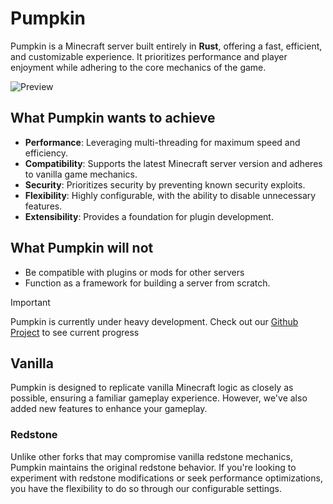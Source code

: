 # Pumpkin

Pumpkin is a Minecraft server built entirely in **Rust**, offering a fast, efficient,
and customizable experience. It prioritizes performance and player enjoyment while adhering to the core mechanics of the game.

<picture>
  <source srcset="/assets/introduction-preview-2560x1440.png" media="(min-width: 2560px)">
  <source srcset="/assets/introduction-preview-1280x720.png" media="(min-width: 1280px)">
  <source srcset="/assets/introduction-preview-640x360.png" media="(min-width: 640px)">
  <img src="/assets/introduction-preview-1280x720.png" alt="Preview">
</picture>

## What Pumpkin wants to achieve

- **Performance**: Leveraging multi-threading for maximum speed and efficiency.
- **Compatibility**: Supports the latest Minecraft server version and adheres to vanilla game mechanics.
- **Security**: Prioritizes security by preventing known security exploits.
- **Flexibility**: Highly configurable, with the ability to disable unnecessary features.
- **Extensibility**: Provides a foundation for plugin development.

## What Pumpkin will not

- Be compatible with plugins or mods for other servers
- Function as a framework for building a server from scratch.

> [!IMPORTANT]
> Pumpkin is currently under heavy development. Check out our [Github Project](https://github.com/users/Snowiiii/projects/12/views/3) to see current progress

## Vanilla

Pumpkin is designed to replicate vanilla Minecraft logic as closely as possible,
ensuring a familiar gameplay experience. However, we've also added new features to enhance your gameplay.

### Redstone

Unlike other forks that may compromise vanilla redstone mechanics, Pumpkin maintains the original redstone behavior.
If you're looking to experiment with redstone modifications or seek performance optimizations, you have the flexibility to do so through our configurable settings.
